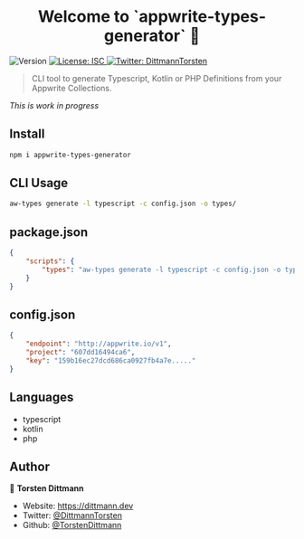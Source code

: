 <h1 align="center">Welcome to `appwrite-types-generator` 👋</h1>
<p>
  <img alt="Version" src="https://img.shields.io/badge/version-0.0.4-blue.svg?cacheSeconds=2592000" />
  <a href="#" target="_blank">
    <img alt="License: ISC" src="https://img.shields.io/badge/License-ISC-yellow.svg" />
  </a>
  <a href="https://twitter.com/DittmannTorsten" target="_blank">
    <img alt="Twitter: DittmannTorsten" src="https://img.shields.io/twitter/follow/DittmannTorsten.svg?style=social" />
  </a>
</p>

> CLI tool to generate Typescript, Kotlin or PHP Definitions from your Appwrite Collections.

*This is work in progress*

## Install

```sh
npm i appwrite-types-generator
```

## CLI Usage

```sh
aw-types generate -l typescript -c config.json -o types/ 
```

## package.json

```json
{
    "scripts": {
        "types": "aw-types generate -l typescript -c config.json -o types/"
    }
}
```

## config.json

```json
{
    "endpoint": "http://appwrite.io/v1",
    "project": "607dd16494ca6",
    "key": "159b16ec27dcd686ca0927fb4a7e....."
}
```

## Languages
- typescript
- kotlin
- php

## Author

👤 **Torsten Dittmann**

* Website: https://dittmann.dev
* Twitter: [@DittmannTorsten](https://twitter.com/DittmannTorsten)
* Github: [@TorstenDittmann](https://github.com/TorstenDittmann)
